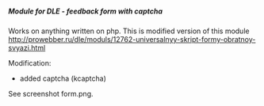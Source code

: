 ##### Module for DLE - feedback form with captcha

Works on anything written on php.
This is modified version of this module http://prowebber.ru/dle/moduls/12762-universalnyy-skript-formy-obratnoy-svyazi.html

Modification:

- added captcha (kcaptcha)

See screenshot form.png.
